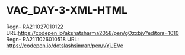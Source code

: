 # VAC_DAY-3-XML-HTML
Regn- RA211027010122
URL:https://codepen.io/akshatsharma2058/pen/gOzxbjv?editors=1010
Regn- RA2111026010518
URL: https://codepen.io/dotslashsimran/pen/vYjJEVe
